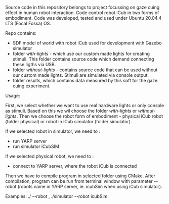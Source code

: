 Source code in this repository belongs to project focussing on gaze cuing effect in human robot interaction. Code control robot iCub in two forms of embodiment. Code was developed, tested and used under Ubuntu 20.04.4 LTS (Focal Fossa) OS.

Repo contains: 
- SDF model of world with robot iCub used for development with Gazebo simulator
- folder _with-lights_ - which use our custom made lights for creating stimuli. This folder contains source code which demand connecting these ligths via USB.
- folder _without-lights_ - contains source code that can be used without our custom made lights. Stimuli are simulated via console output.
- folder results, which contains data measured by this soft for the gaze cuing experiment.



Usage:

First, we select whether we want to use real hardware lights or only console as stimuli. Based on this we wil choose the folder _with-lights_ or _without-lights_. Then we choose the robot form of embodiment - physical iCub robot (folder physical) or robot in iCub simulator (folder simulator).

If we selected robot in simulator, we need to :
- run YARP server
- run simulator iCubSIM

If we selected physical robot, we need to :
- connect to YARP server, where the robot iCub is connected

Then we have to compile program in selected folder using CMake.
After compilation, program can be run from terminal window with parameter --robot (robots name in YARP server, ie. icubSim when using iCub simulator).

Examples:
./<name of compiled file> --robot <robot name>, 
./simulator --robot icubSim. 
